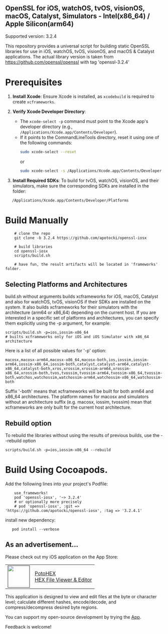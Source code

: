 
## OpenSSL for iOS, watchOS, tvOS, visionOS, macOS, Catalyst, Simulators - Intel(x86_64) / Apple Silicon(arm64)

Supported version: 3.2.4

This repository provides a universal script for building static OpenSSL libraries for use in iOS, watchOS, tvOS, visionOS, and macOS & Catalyst applications.
The actual library version is taken from https://github.com/openssl/openssl with tag 'openssl-3.2.4'

# Prerequisites

1. **Install Xcode**: Ensure Xcode is installed, as `xcodebuild` is required to create `xcframeworks`.
  
2. **Verify Xcode Developer Directory**:
   - The `xcode-select -p` command must point to the Xcode app's developer directory (e.g., `/Applications/Xcode.app/Contents/Developer`).
   - If it points to the CommandLineTools directory, reset it using one of the following commands:
     ```bash
     sudo xcode-select --reset
     ```
     or
     ```bash
     sudo xcode-select -s /Applications/Xcode.app/Contents/Developer
     ```

3. **Install Required SDKs**: To build for tvOS, watchOS, visionOS, and their simulators, make sure the corresponding SDKs are installed in the folder:
```
   /Applications/Xcode.app/Contents/Developer/Platforms
```

# Build Manually
```
    # clone the repo
    git clone -b 3.2.4 https://github.com/apotocki/openssl-iosx
    
    # build libraries
    cd openssl-iosx
    scripts/build.sh

    # have fun, the result artifacts will be located in 'frameworks' folder.
```
## Selecting Platforms and Architectures

build.sh without arguments builds xcframeworks for iOS, macOS, Catalyst and also for watchOS, tvOS, visionOS if their SDKs are installed on the system. It also builds xcframeworks for their simulators with the architecture (arm64 or x86_64) depending on the current host.
If you are interested in a specific set of platforms and architectures, you can specify them explicitly using the -p argument, for example:
```
scripts/build.sh -p=ios,iossim-x86_64
# builts xcframeworks only for iOS and iOS Simulator with x86_64 architecture
```
Here is a list of all possible values for '-p' option:
```
macosx,macosx-arm64,macosx-x86_64,macosx-both,ios,iossim,iossim-arm64,iossim-x86_64,iossim-both,catalyst,catalyst-arm64,catalyst-x86_64,catalyst-both,xros,xrossim,xrossim-arm64,xrossim-x86_64,xrossim-both,tvos,tvossim,tvossim-arm64,tvossim-x86_64,tvossim-both,watchos,watchossim,watchossim-arm64,watchossim-x86_64,watchossim-both
```
Suffix '-both' means that xcframeworks will be built for both arm64 and x86_64 architectures.
The platform names for macosx and simulators without an architecture suffix (e.g. macosx, iossim, tvossim) mean that xcframeworks are only built for the current host architecture.

## Rebuild option
To rebuild the libraries without using the results of previous builds, use the --rebuild option
```
scripts/build.sh -p=ios,iossim-x86_64 --rebuild

```

# Build Using Cocoapods.

Add the following lines into your project's Podfile:
```
    use_frameworks!
    pod 'openssl-iosx', '~> 3.2.4' 
    # or optionally more precisely
    # pod 'openssl-iosx', :git => 'https://github.com/apotocki/openssl-iosx', :tag => '3.2.4.1'
```    
install new dependency:
```
   pod install --verbose
```

## As an advertisement…
Please check out my iOS application on the App Store:

[<table align="center" border=0 cellspacing=0 cellpadding=0><tr><td><img src="https://is4-ssl.mzstatic.com/image/thumb/Purple112/v4/78/d6/f8/78d6f802-78f6-267a-8018-751111f52c10/AppIcon-0-1x_U007emarketing-0-10-0-85-220.png/460x0w.webp" width="70"/></td><td><a href="https://apps.apple.com/us/app/potohex/id1620963302">PotoHEX</a><br>HEX File Viewer & Editor</td><tr></table>]()

This application is designed to view and edit files at the byte or character level; calculate different hashes, encode/decode, and compress/decompress desired byte regions.
  
You can support my open-source development by trying the [App](https://apps.apple.com/us/app/potohex/id1620963302).

Feedback is welcome!